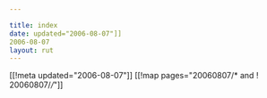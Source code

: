 ```yaml
---

title: index
date: updated="2006-08-07"]]
2006-08-07
layout: rut
---
```


[[!meta updated="2006-08-07"]]
[[!map pages="20060807/* and ! 20060807/*/*"]]

